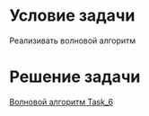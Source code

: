 # Условие задачи

Реализивать волновой алгоритм

# Решение задачи

[Волновой алгоритм Task_6](Task_6.java)